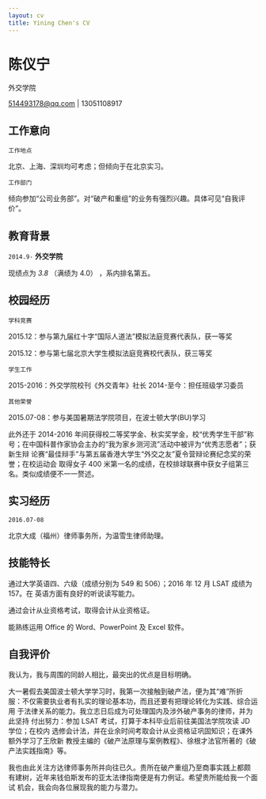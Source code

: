 ```yaml
---
layout: cv
title: Yining Chen's CV
---
```

# 陈仪宁
外交学院

<div id="webaddress">
<a href="514493178@qq.com">514493178@qq.com</a>
|
13051108917
</div>

## 工作意向

`工作地点`

北京、上海、深圳均可考虑；但倾向于在北京实习。

`工作部门`

倾向参加“公司业务部”。对“破产和重组”的业务有强烈兴趣。具体可见“自我评价”。

## 教育背景

`2014.9-`
__外交学院__

现绩点为 _3.8_ （满绩为 4.0） ，系内排名第五。

## 校园经历

`学科竞赛`

2015.12：参与第九届红十字“国际人道法”模拟法庭竞赛代表队，获一等奖

2015.12：参与第七届北京大学生模拟法庭竞赛校代表队，获三等奖

`学生工作`

2015-2016：外交学院校刊《外交青年》社长
2014-至今：担任班级学习委员

`其他荣誉`

2015.07-08：参与美国暑期法学院项目，在波士顿大学(BU)学习

此外还于 2014-2016 年间获得校二等奖学金、秋实奖学金，校“优秀学生干部”称 号；在中国科普作家协会主办的“我为家乡测河流”活动中被评为“优秀志愿者”；获新生辩 论赛“最佳辩手”与第五届香港大学生“外交之友”夏令营辩论赛纪念奖的荣誉；在校运动会 取得女子 400 米第一名的成绩，在校排球联赛中获女子组第三名。类似成绩便不一一赘述。

## 实习经历

`2016.07-08`

北京大成（福州）律师事务所，为温雪生律师助理。

## 技能特长

通过大学英语四、六级（成绩分别为 549 和 506）；2016 年 12 月 LSAT 成绩为 157。在 英语方面有良好的听说读写能力。

通过会计从业资格考试，取得会计从业资格证。

能熟练运用 Office 的 Word、PowerPoint 及 Excel 软件。

## 自我评价

我认为，我与周围的同龄人相比，最突出的优点是目标明确。

大一暑假去美国波士顿大学学习时，我第一次接触到破产法，便为其“难”所折 服：不仅需要执业者有扎实的理论基本功，而且还要有把理论转化为实践、综合运用 于法律关系的能力。我立志日后成为可处理国内及涉外破产事务的律师，并为此坚持 付出努力：参加 LSAT 考试，打算于本科毕业后前往美国法学院攻读 JD 学位；在校内 选修会计法，并在业余时间考取会计从业资格证巩固知识；在课外额外学习了王欣新 教授主编的《破产法原理与案例教程》、徐根才法官所著的《破产法实践指南》等。

我也由此关注方达律师事务所并向往已久。贵所在破产重组乃至商事实践上都颇 有建树，近年来钱伯斯发布的亚太法律指南便是有力例证。希望贵所能给我一个面试 机会，我会向各位展现我的能力与潜力。

